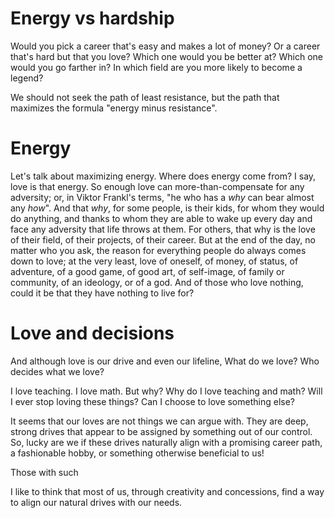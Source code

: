 
# Energy vs hardship
Would you pick a career that's easy and makes a lot of money? Or a career that's hard but that you love?
Which one would you be better at?
Which one would you go farther in?
In which field are you more likely to become a legend?

We should not seek the path of least resistance, but the path that maximizes the formula "energy minus resistance".

# Energy
Let's talk about maximizing energy. Where does energy come from? I say, love is that energy. So enough love can more-than-compensate for any adversity; or, in Viktor Frankl's terms, "he who has a *why* can bear almost any *how*". And that *why*, for some people, is their kids, for whom they would do anything, and thanks to whom they are able to wake up every day and face any adversity that life throws at them. For others, that why is the love of their field, of their projects, of their career. But at the end of the day, no matter who you ask, the reason for everything people do always comes down to love; at the very least, love of oneself, of money, of status, of adventure, of a good game, of good art, of self-image, of family or community, of an ideology, or of a god. And of those who love nothing, could it be that they have nothing to live for?
# Love and decisions
And although love is our drive and even our lifeline, What do we love? Who decides what we love?

I love teaching. I love math. But why? Why do I love teaching and math? Will I ever stop loving these things? Can I choose to love something else?

It seems that our loves are not things we can argue with. They are deep, strong drives that appear to be assigned by something out of our control. So, lucky are we if these drives naturally align with a promising career path, a fashionable hobby, or something otherwise beneficial to us!

Those with such 

I like to think that most of us, through creativity and concessions, find a way to align our natural drives with our needs. 